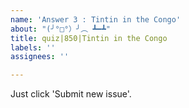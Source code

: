 ```yaml
---
name: 'Answer 3 : Tintin in the Congo'
about: "(╯°□°）╯︵ ┻━┻"
title: quiz|850|Tintin in the Congo
labels: ''
assignees: ''

---
```


Just click 'Submit new issue'.
